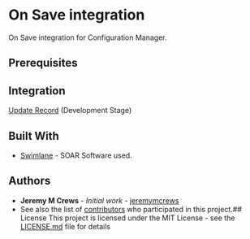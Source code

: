 # On Save integration
On Save integration for Configuration Manager.
## Prerequisites
## Integration
[Update Record](https://github.com/PhoenixNAP-SecuritySrvs/Swimlane-3.2-Intgrations/tree/master/Configuration%20Manager/On%20Save/Update%20Record) (Development Stage)
## Built With
* [Swimlane](http://www.swimlane.com) - SOAR Software used.
## Authors
* **Jeremy M Crews** - *Initial work* - [jeremymcrews](https://github.com/jeremymcrews)
* See also the list of [contributors](https://github.com/PhoenixNAP-SecuritySrvs/Swimlane-Intergrations/graphs/contributors) who participated in this project.## License
This project is licensed under the MIT License - see the [LICENSE.md](LICENSE.md) file for details
